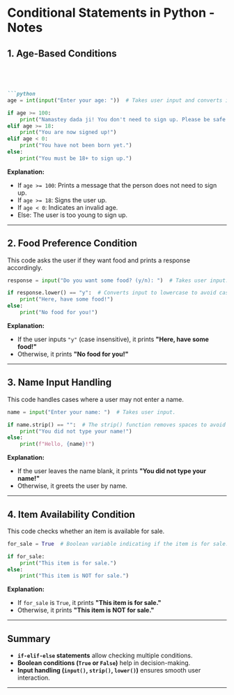 
# Conditional Statements in Python - Notes
## **1. Age-Based Conditions**

```markdown




```python
age = int(input("Enter your age: "))  # Takes user input and converts it to an integer.

if age >= 100:
    print("Namastey dada ji! You don't need to sign up. Please be safe and take rest, this is not for you.")  
elif age >= 18:
    print("You are now signed up!")  
elif age < 0:
    print("You have not been born yet.")  
else:
    print("You must be 18+ to sign up.")  
```
**Explanation:**
- If `age >= 100`: Prints a message that the person does not need to sign up.
- If `age >= 18`: Signs the user up.
- If `age < 0`: Indicates an invalid age.
- Else: The user is too young to sign up.

---

## **2. Food Preference Condition**
This code asks the user if they want food and prints a response accordingly.

```python
response = input("Do you want some food? (y/n): ")  # Takes user input.

if response.lower() == "y":  # Converts input to lowercase to avoid case mismatches.
    print("Here, have some food!")  
else:
    print("No food for you!")  
```
**Explanation:**
- If the user inputs `"y"` (case insensitive), it prints **"Here, have some food!"**
- Otherwise, it prints **"No food for you!"**

---

## **3. Name Input Handling**
This code handles cases where a user may not enter a name.

```python
name = input("Enter your name: ")  # Takes user input.

if name.strip() == "":  # The strip() function removes spaces to avoid blank input.
    print("You did not type your name!")  
else:
    print(f"Hello, {name}!")  
```
**Explanation:**
- If the user leaves the name blank, it prints **"You did not type your name!"**
- Otherwise, it greets the user by name.

---

## **4. Item Availability Condition**
This code checks whether an item is available for sale.

```python
for_sale = True  # Boolean variable indicating if the item is for sale.

if for_sale:
    print("This item is for sale.")  
else:
    print("This item is NOT for sale.")  
```
**Explanation:**
- If `for_sale` is `True`, it prints **"This item is for sale."**
- Otherwise, it prints **"This item is NOT for sale."**

---

## **Summary**
- **`if-elif-else` statements** allow checking multiple conditions.
- **Boolean conditions (`True` or `False`)** help in decision-making.
- **Input handling (`input()`, `strip()`, `lower()`)** ensures smooth user interaction.

---


